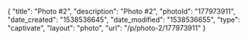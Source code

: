 {
    "title": "Photo #2",
    "description": "Photo #2",
    "photoId": "177973911",
    "date_created": "1538536645",
    "date_modified": "1538536655",
    "type": "captivate",
    "layout": "photo",
    "url": "\/p\/photo-2\/177973911"
}